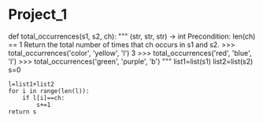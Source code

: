 # Project_1
def total_occurrences(s1, s2, ch):
    """
    (str, str, str) -> int
    Precondition: len(ch) == 1
    Return the total number of times that ch occurs in s1 and s2.
    >>> total_occurrences('color', 'yellow', 'l')
    3
    >>> total_occurrences('red', 'blue', 'l')
    >>> total_occurrences('green', 'purple', 'b')
    """
    list1=list(s1)
    list2=list(s2)
    s=0

    l=list1+list2
    for i in range(len(l)):
        if l[i]==ch:
            s+=1
    return s  
        